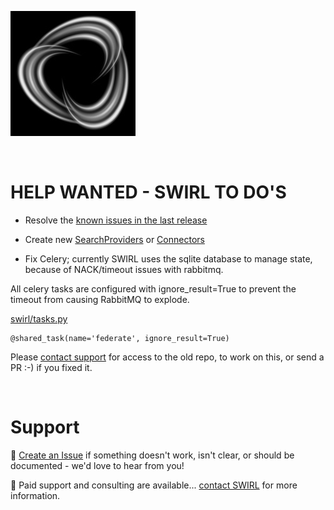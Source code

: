 ![SWIRL Logo](./images/swirl_logo_notext_200.jpg)

<br/>

# HELP WANTED - SWIRL TO DO'S

* Resolve the [known issues in the last release](RELEASE_NOTES_1.3.md#known-issues)

* Create new [SearchProviders](https://github.com/sidprobstein/swirl-search/wiki/2.-User-Guide#searchproviders) or [Connectors](https://github.com/sidprobstein/swirl-search/wiki/4.-Object-Reference#develop-your-own)

* Fix Celery; currently SWIRL uses the sqlite database to manage state, because of NACK/timeout issues with rabbitmq. 

All celery tasks are configured with ignore_result=True to prevent the timeout from causing RabbitMQ to explode.

[swirl/tasks.py](../swirl/tasks.py)

```
@shared_task(name='federate', ignore_result=True)
```

Please [contact support](#support) for access to the old repo, to work on this, or send a PR :-) if you fixed it.

<br/>

# Support

:small_blue_diamond: [Create an Issue](https://github.com/sidprobstein/swirl-search/issues) if something doesn't work, isn't clear, or should be documented - we'd love to hear from you!

:small_blue_diamond: Paid support and consulting are available... [contact SWIRL](mailto:swirl@probstein.com) for more information.
